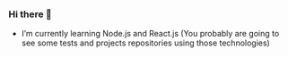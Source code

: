 ### Hi there 👋

- I’m currently learning Node.js and React.js (You probably are going to see some tests and projects repositories using those technologies)
<i class="devicon-react-original-wordmark colored"></i> <i class="devicon-nodejs-plain colored"></i>

<!--
**verociolfi/verociolfi** is a ✨ _special_ ✨ repository because its `README.md` (this file) appears on your GitHub profile.

Here are some ideas to get you started:

- 🔭 I’m currently working on ...
- I’m currently learning Node.js and React.js (You probably are going to see some tests and projects repositories using those technologies)
<i class="devicon-react-original-wordmark colored"></i> <i class="devicon-nodejs-plain colored"></i>
- 👯 I’m looking to collaborate on ...
- 🤔 I’m looking for help with ...
- 💬 Ask me about ...
- 📫 How to reach me: ...
- 😄 Pronouns: ...
- ⚡ Fun fact: ...
-->


<link rel="stylesheet" href="https://cdn.jsdelivr.net/gh/devicons/devicon@v2.15.1/devicon.min.css">
          
